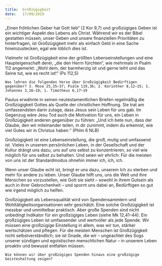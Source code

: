 ```yaml
---
title:  Großzügigkeit
date:   17/09/2019
---
```


„Einen fröhlichen Geber hat Gott lieb“ (2 Kor 9,7) und großzügiges Geben ist ein wichtiger Aspekt des Lebens als Christ. Während wir es der Bibel gestatten müssen, unser Geben und unsere finanziellen Prioritäten zu hinterfragen, ist Großzügigkeit mehr als einfach Geld in eine Sache hineinzustecken, egal wie löblich dies ist.

Vielmehr ist Großzügigkeit eine der größten Lebenseinstellungen und eine Haupteigenschaft derer, „die den Herrn fürchten“, wie mehrmals in Psalm 112 angemerkt: „Wohl dem, der barmherzig ist und gerne leiht und das Seine tut, wie es recht ist!“ (Ps 112,5)

`Was lehren die folgenden Verse über Großzügigkeit Bedürftigen gegenüber? 3. Mose 25,35–37; Psalm 119,36; 2. Korinther 8,12–15; 1. Johannes 3,16–18; 1. Timotheus 6,17–19`

Paulus erwähnte in seinen neutestamentlichen Briefen regelmäßig die Großzügigkeit Gottes als Quelle der christlichen Hoffnung. Sie trat am umfassendsten darin zutage, dass Jesus sein Leben für uns gab. Im Gegenzug wäre Jesu Tod auch die Motivation für uns, ein Leben in Großzügigkeit anderen gegenüber zu führen: „Und ich bete nun, dass der Glaube, den wir miteinander teilen, in dir zunimmt, indem du erkennst, wie viel Gutes wir in Christus haben.“ (Phlm 6 NLB)

Großzügigkeit ist eine Lebenseinstellung, die groß, mutig und umfassend ist. Vieles in unserem persönlichen Leben, in der Gesellschaft und der Kultur drängt uns dazu, uns auf uns selbst zu konzentrieren, so viel wie möglich für uns selbst zu behalten. Und seien wir ehrlich: Für die meisten von uns ist der Standardmodus ohnehin immer ich, ich, ich.

Wenn unser Glaube echt ist, bringt er uns dazu, unserem Ich zu sterben und mehr für andere zu leben. Unser Glaube hilft uns, uns die Welt und ihre Menschen so vorzustellen, wie Gott sie sieht – sowohl in ihrem Gutsein als auch in ihrer Gebrochenheit – und spornt uns dabei an, Bedürftigen so gut wie irgend möglich zu helfen.

Großzügigkeit als Lebensqualität wird von Spendensammlern und Wohltätigkeitsorganisationen sehr geschätzt. Eine solche Großzügigkeit ist messbar und unmittelbar praktisch. Aber große Spenden sind nicht unbedingt Indikator für ein großzügiges Leben (siehe Mk 12,41–44). Ein großzügiges Leben ist umfassender und wertvoller als jede Spende. Wir müssen eine großzügige Einstellung in allem, was wir tun, stärker wertschätzen und pflegen. Für die meisten Menschen ist Großzügigkeit nicht selbstverständlich; sie ist Gnade, die wir – ungeachtet des Sogs unserer sündigen und egoistischen menschlichen Natur – in unserem Leben proaktiv und bewusst entfalten müssen.

`Wie können wir über großzügiges Spenden hinaus eine großzügige Geisteshaltung zeigen?`
